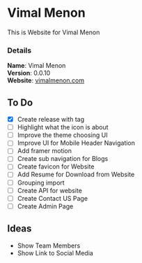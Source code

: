 # Vimal Menon

This is Website for Vimal Menon

### Details

<b>Name</b>: Vimal Menon
<br/>
<b>Version</b>: 0.0.10
<br/>
<b>Website</b>: [vimalmenon.com](https://vimalmenon.com)
<br/>

## To Do

- [x] Create release with tag
- [ ] Highlight what the icon is about
- [ ] Improve the theme choosing UI
- [ ] Improve UI for Mobile Header Navigation
- [ ] Add framer motion
- [ ] Create sub navigation for Blogs
- [ ] Create favicon for Website
- [ ] Add Resume for Download from Website
- [ ] Grouping import
- [ ] Create API for website
- [ ] Create Contact US Page
- [ ] Create Admin Page

## Ideas

- Show Team Members
- Show Link to Social Media
